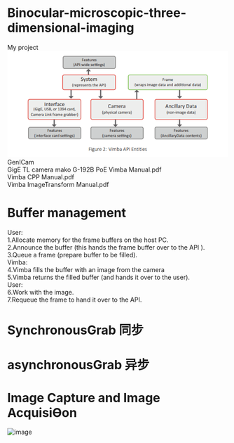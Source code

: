 # Binocular-microscopic-three-dimensional-imaging
My project  
 ![image](https://github.com/summerlikey/Binocular-microscopic-three-dimensional-imaging/raw/master/image/api.png)  
GenICam  
GigE TL camera mako G-192B PoE
Vimba Manual.pdf  
Vimba CPP Manual.pdf  
Vimba ImageTransform Manual.pdf  
# Buffer management
User:  
1.Allocate memory for the frame buffers on the host PC.  
2.Announce the buffer (this hands the frame buffer over to the API ).  
3.Queue a frame (prepare buffer to be filled).  
Vimba:  
4.Vimba fills the buffer with an image from the camera  
5.Vimba returns the filled buffer (and hands it over to the user).  
User:  
6.Work with the image.  
7.Requeue the frame to hand it over to the API.  
# SynchronousGrab 同步
# asynchronousGrab 异步
# Image Capture and Image AcquisiƟon  
 ![image](https://github.com/summerlikey/Binocular-microscopic-three-dimensional-imaging/raw/master/image/acquisition.png)   
